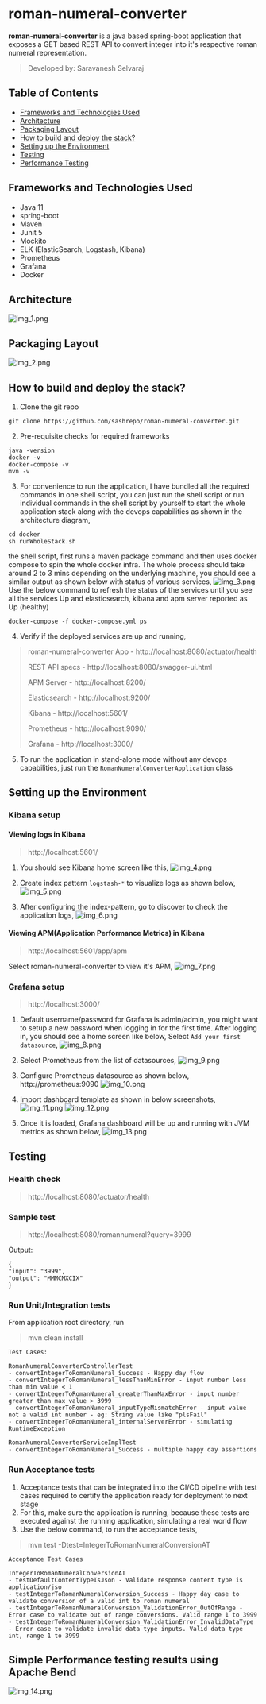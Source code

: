 # roman-numeral-converter

**roman-numeral-converter** is a java based spring-boot application that exposes a GET based REST API to convert integer
into it's respective roman numeral representation.
> Developed by: Saravanesh Selvaraj

## Table of Contents

- [Frameworks and Technologies Used](#frameworks-and-technologies-used)
- [Architecture](#architecture)
- [Packaging Layout](#packaging-layout)
- [How to build and deploy the stack?](#how-to-build-and-deploy-the-stack)
- [Setting up the Environment](#setting-up-the-environment)
- [Testing](#testing)
- [Performance Testing](#simple-performance-testing-results-using-apache-bend)

## Frameworks and Technologies Used

* Java 11
* spring-boot
* Maven
* Junit 5
* Mockito
* ELK (ElasticSearch, Logstash, Kibana)
* Prometheus
* Grafana
* Docker

## Architecture

![img_1.png](images/roman-numeral-converter-architecture.png)

## Packaging Layout

![img_2.png](images/application-packaging-layout.png)

## How to build and deploy the stack?

1. Clone the git repo

```
git clone https://github.com/sashrepo/roman-numeral-converter.git
```

2. Pre-requisite checks for required frameworks

```
java -version
docker -v
docker-compose -v
mvn -v
```

3. For convenience to run the application, I have bundled all the required commands in one shell script, you can just
   run the shell script or run individual commands in the shell script by yourself to start the whole application stack
   along with the devops capabilities as shown in the architecture diagram,

```
cd docker
sh runWholeStack.sh
```

the shell script, first runs a maven package command and then uses docker compose to spin the whole docker infra. The
whole process should take around 2 to 3 mins depending on the underlying machine, you should see a similar output as
shown below with status of various services,
![img_3.png](images/docker-compose-status.png)
Use the below command to refresh the status of the services until you see all the services Up and elasticsearch, kibana
and apm server reported as Up (healthy)

```
docker-compose -f docker-compose.yml ps
```

4. Verify if the deployed services are up and running,

> roman-numeral-converter App - http://localhost:8080/actuator/health
>
> REST API specs - http://localhost:8080/swagger-ui.html
>
> APM Server - http://localhost:8200/
>
> Elasticsearch - http://localhost:9200/
>
> Kibana - http://localhost:5601/
>
> Prometheus - http://localhost:9090/
>
> Grafana - http://localhost:3000/

5. To run the application in stand-alone mode without any devops capabilities, just run
   the `RomanNumeralConverterApplication` class

## Setting up the Environment

### Kibana setup

#### Viewing logs in Kibana

> http://localhost:5601/

1. You should see Kibana home screen like this,
   ![img_4.png](images/kibana-setup/Kibana_1.png)

2. Create index pattern `logstash-*` to visualize logs as shown below,
   ![img_5.png](images/kibana-setup/Kibana_2_index_pattern.png)

3. After configuring the index-pattern, go to discover to check the application logs,
   ![img_6.png](images/kibana-setup/Kibana_3_logs.png)

#### Viewing APM(Application Performance Metrics) in Kibana

> http://localhost:5601/app/apm

Select roman-numeral-converter to view it's APM,
![img_7.png](images/kibana-setup/Kibana_4_APM.png)

### Grafana setup

> http://localhost:3000/

1. Default username/password for Grafana is admin/admin, you might want to setup a new password when logging in for the
   first time. After logging in, you should see a home screen like below, Select `Add your first datasource`,
   ![img_8.png](images/grafana-setup/Grafana_1.png)

2. Select Prometheus from the list of datasources,
   ![img_9.png](images/grafana-setup/Grafana_2_addDataSource.png)

3. Configure Prometheus datasource as shown below,  http://prometheus:9090
   ![img_10.png](images/grafana-setup/Grafana_3_Prometheus_Config.png)

4. Import dashboard template as shown in below screenshots,
   ![img_11.png](images/grafana-setup/Grafana_4_Import_JVM_Dashboard.png)
   ![img_12.png](images/grafana-setup/Grafana_5_Import_Config.png)

5. Once it is loaded, Grafana dashboard will be up and running with JVM metrics as shown below,
   ![img_13.png](images/grafana-setup/Grafana_6_dashboard.png)

## Testing

### Health check

> http://localhost:8080/actuator/health

### Sample test

> http://localhost:8080/romannumeral?query=3999

Output:

```
{
"input": "3999",
"output": "MMMCMXCIX"
}
```

### Run Unit/Integration tests

From application root directory, run
> mvn clean install

```
Test Cases:

RomanNumeralConverterControllerTest
- convertIntegerToRomanNumeral_Success - Happy day flow
- convertIntegerToRomanNumeral_lessThanMinError - input number less than min value < 1
- convertIntegerToRomanNumeral_greaterThanMaxError - input number greater than max value > 3999
- convertIntegerToRomanNumeral_inputTypeMismatchError - input value not a valid int number - eg: String value like "plsFail"
- convertIntegerToRomanNumeral_internalServerError - simulating RuntimeException

RomanNumeralConverterServiceImplTest
- convertIntegerToRomanNumeral_Success - multiple happy day assertions

```

### Run Acceptance tests

1. Acceptance tests that can be integrated into the CI/CD pipeline with test cases required to certify the application
   ready for deployment to next stage
2. For this, make sure the application is running, because these tests are executed against the running application,
   simulating a real world flow
3. Use the below command, to run the acceptance tests,

> mvn test -Dtest=IntegerToRomanNumeralConversionAT

```
Acceptance Test Cases

IntegerToRomanNumeralConversionAT
- testDefaultContentTypeIsJson - Validate response content type is application/jso
- testIntegerToRomanNumeralConversion_Success - Happy day case to validate conversion of a valid int to roman numeral
- testIntegerToRomanNumeralConversion_ValidationError_OutOfRange - Error case to validate out of range conversions. Valid range 1 to 3999
- testIntegerToRomanNumeralConversion_ValidationError_InvalidDataType - Error case to validate invalid data type inputs. Valid data type int, range 1 to 3999
```

## Simple Performance testing results using Apache Bend

![img_14.png](images/Apache_Bend_Mini_Performance_Testing.png)












   





